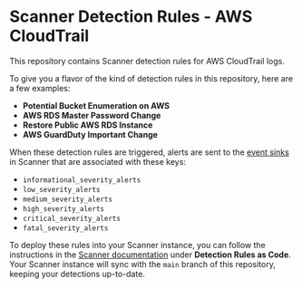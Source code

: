 # Scanner Detection Rules - AWS CloudTrail

This repository contains Scanner detection rules for AWS CloudTrail logs.

To give you a flavor of the kind of detection rules in this repository, here
are a few examples:
- **Potential Bucket Enumeration on AWS**
- **AWS RDS Master Password Change**
- **Restore Public AWS RDS Instance**
- **AWS GuardDuty Important Change**

When these detection rules are triggered, alerts are sent to the [event sinks](https://docs.scanner.dev/scanner/using-scanner/detection-rules/event-sinks)
in Scanner that are associated with these keys:
- `informational_severity_alerts`
- `low_severity_alerts`
- `medium_severity_alerts`
- `high_severity_alerts`
- `critical_severity_alerts`
- `fatal_severity_alerts`

To deploy these rules into your Scanner instance, you can follow the
instructions in the [Scanner documentation](https://docs.scanner.dev) under
**Detection Rules as Code**. Your Scanner instance will sync with the `main`
branch of this repository, keeping your detections up-to-date.
